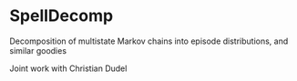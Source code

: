 # SpellDecomp
Decomposition of multistate Markov chains into episode distributions, and similar goodies

Joint work with Christian Dudel
